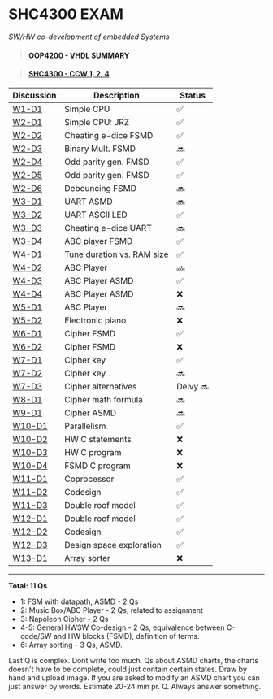 # SHC4300 EXAM
*SW/HW co-development of embedded Systems*

> #### [OOP4200 - VHDL SUMMARY](https://github.com/deivyka/OOP4200/blob/master/VHDL_bigBoy.md)

> #### [SHC4300 - CCW 1, 2, 4](https://github.com/deivyka/SHC4300)


| Discussion                               | Description                 | Status              |
| ---------------------------------------- | --------------------------- | ------------------- |
| [W1-D1](/Discussions/W01/W1-D1.md)       | Simple CPU                  | :white_check_mark:  |
| [W2-D1](/Discussions/W02/W2-D1.md)       | Simple CPU: JRZ             | :white_check_mark:  |
| [W2-D2](/Discussions/W02/W2-D2.md)       | Cheating e-dice FSMD        | :white_check_mark:  |
| [W2-D3](/Discussions/W02/W2-D3.md)       | Binary Mult. FSMD           | :soon:              |
| [W2-D4](/Discussions/W02/W2-D4-D5.md)    | Odd parity gen. FMSD        | :white_check_mark:  |
| [W2-D5](/Discussions/W02/W2-D4-D5.md)    | Odd parity gen. FMSD        | :white_check_mark:  |
| [W2-D6](/Discussions/W02/W2-D6.md)       | Debouncing FSMD             | :soon:              |
| [W3-D1](/Discussions/W03/W3-D1.md)       | UART ASMD                   | :soon:              |
| [W3-D2](/Discussions/W03/)               | UART ASCII LED              | :white_check_mark:  |
| [W3-D3](/Discussions/W03/)               | Cheating e-dice UART        | :soon:              |
| [W3-D4](/Discussions/W03/)               | ABC player FSMD             | :white_check_mark:  |
| [W4-D1](/Discussions/W04/W4-D1.md)       | Tune duration vs. RAM size  | :white_check_mark:  |
| [W4-D2](/Discussions/W04/W4-D2.md)       | ABC Player                  | :soon:              |
| [W4-D3](/Discussions/W04/W4-D3.md)       | ABC Player ASMD             | :white_check_mark:  |
| [W4-D4](/Discussions/W04/W4-D4.md)       | ABC Player ASMD             | :x:                 |
| [W5-D1](/Discussions/W05/W5-D1.md)       | ABC Player                  | :soon:              |
| [W5-D2](/Discussions/W05/W5-D2.md)       | Electronic piano            | :x:                 |
| [W6-D1](/Discussions/W06/W6-D1.md)       | Cipher FSMD                 | :white_check_mark:  |
| [W6-D2](/Discussions/W06/W6-D2.md)       | Cipher FSMD                 | :x:                 |
| [W7-D1](/Discussions/W07/W7-D1.md)       | Cipher key                  | :white_check_mark:  |
| [W7-D2](/Discussions/W07/W7-D2.md)       | Cipher key                  | :soon:              |
| [W7-D3](/Discussions/W07/W7-D3.md)       | Cipher alternatives         | Deivy :soon:        |
| [W8-D1](/Discussions/W08/W8-D1.md)       | Cipher math formula         | :soon:              |
| [W9-D1](/Discussions/W09/W9-D1.md)       | Cipher ASMD                 | :soon:              |
| [W10-D1](/Discussions/W10/W10-D1.md)     | Parallelism                 | :white_check_mark:  |
| [W10-D2](/Discussions/W10/W10-D2.md)     | HW C statements             | :x:                 |
| [W10-D3](/Discussions/W10/W10-D3.md)     | HW C program                | :x:                 |
| [W10-D4](/Discussions/W10/W10-D4.md)     | FSMD C program              | :x:                 |
| [W11-D1](/Discussions/W11/W11-D1.md)     | Coprocessor                 | :white_check_mark:  |
| [W11-D2](/Discussions/W11/W11-D2.md)     | Codesign                    | :white_check_mark:  |
| [W11-D3](/Discussions/W11/W11-D3.md)     | Double roof model           | :white_check_mark:  |
| [W12-D1](/Discussions/W12/W12-D1.md)     | Double roof model           | :white_check_mark:  |
| [W12-D2](/Discussions/W12/W12-D2.md)     | Codesign                    | :white_check_mark:  |
| [W12-D3](/Discussions/W12/W12-D3.md)     | Design space exploration    | :white_check_mark:  |
| [W13-D1](/Discussions/W13/W13-D1.md)     | Array sorter                | :x:                 |


----

**Total: 11 Qs** 

* 1: FSM with datapath, ASMD -  2 Qs
* 2: Music Box/ABC Player - 2 Qs, related to assignment
* 3: Napoleon Cipher - 2 Qs
* 4-5: General HWSW Co-design - 2 Qs, equivalence between C-code/SW and HW blocks (FSMD), definition of terms.
* 6: Array sorting - 3 Qs, ASMD.

Last Q is complex. Dont write too much. Qs about ASMD charts, the charts doesn't have to be complete, could just contain certain states. Draw by hand and upload image. If you are asked to modify an ASMD chart you can just answer by words.
Estimate 20-24 min pr. Q. Always answer something.
